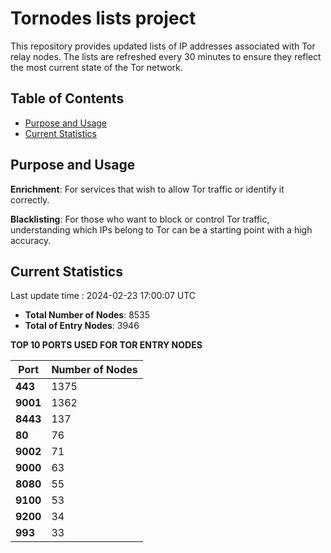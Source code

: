 # Tornodes lists project

This repository provides updated lists of IP addresses associated with Tor relay nodes. The lists are refreshed every 30 minutes to ensure they reflect the most current state of the Tor network.

## Table of Contents

- [Purpose and Usage](#purpose-and-usage)
- [Current Statistics](#current-statistics)


## Purpose and Usage

**Enrichment**: For services that wish to allow Tor traffic or identify it correctly.

**Blacklisting**: For those who want to block or control Tor traffic, understanding which IPs belong to Tor can be a starting point with a high accuracy.

## Current Statistics

Last update time : 2024-02-23 17:00:07 UTC

- **Total Number of Nodes**: 8535
- **Total of Entry Nodes**: 3946

**TOP 10 PORTS USED FOR TOR ENTRY NODES**

| **Port** | **Number of Nodes** |
|------|-----------------|
| **443**   | 1375  |
| **9001**   | 1362  |
| **8443**   | 137  |
| **80**   | 76  |
| **9002**   | 71  |
| **9000**   | 63  |
| **8080**   | 55  |
| **9100**   | 53  |
| **9200**   | 34  |
| **993**   | 33  |

